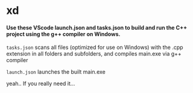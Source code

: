 # xd

#### Use these VScode launch.json and tasks.json to build and run the C++ project using the g++ compiler on Windows.

`tasks.json` scans all files (optimized for use on Windows) with the .cpp extension in all folders and subfolders, and compiles main.exe via g++ compiler

`launch.json` launches the built main.exe

yeah.. If you really need it...